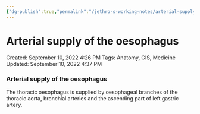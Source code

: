 ```yaml
---
{"dg-publish":true,"permalink":"/jethro-s-working-notes/arterial-supply-of-the-oesophagus/","dgPassFrontmatter":true}
---
```



# Arterial supply of the oesophagus

Created: September 10, 2022 4:26 PM
Tags: Anatomy, GIS, Medicine
Updated: September 10, 2022 4:37 PM

### Arterial supply of the oesophagus

The thoracic oesophagus is supplied by oesophageal branches of the thoracic aorta, bronchial arteries and the ascending part of left gastric artery.